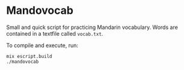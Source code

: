 # Mandovocab

Small and quick script for practicing Mandarin vocabulary. Words are contained in a textfile called `vocab.txt`.

To compile and execute, run:
```
mix escript.build
./mandovocab
```
